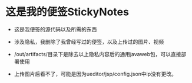 # 这是我的便签StickyNotes

* 这是我便签的源代码以及所需的东西

* 涉及隐私，我删除了我曾经写过的便签，以及上传过的图片、视频

* /out/artifacts/目录下是除去以上隐私内容后的通用javaweb包，可以直接部署使用

* 上传图片后看不了，可能是因为ueditor/jsp/config.json中ip没有更改。